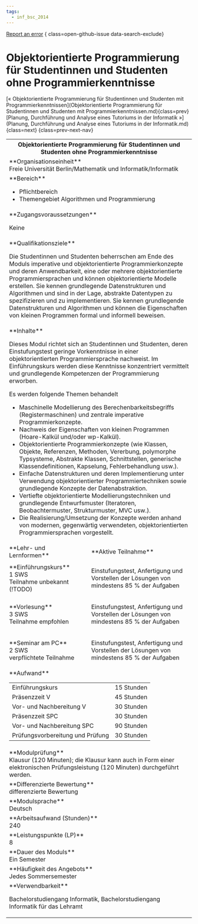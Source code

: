 ```yaml
---
tags:
  - inf_bsc_2014
---
```

[Report an error](https://github.com/SGSSGene/FUB-SUP/issues/new?title=Error%20in%20%22Objektorientierte%20Programmierung%20f%C3%BCr%20Studentinnen%20und%20Studenten%20ohne%20Programmierkenntnisse%22&body=There%20seems%20to%20be%20an%20error%20in%20module%20%22Objektorientierte%20Programmierung%20f%C3%BCr%20Studentinnen%20und%20Studenten%20ohne%20Programmierkenntnisse%22%2E%0A%0A%3CDescribe%20here%20a%20slightly%20more%20detailed%20description%20of%20what%20is%20wrong%3E&labels=bug)
{ class=open-github-issue data-search-exclude}

# Objektorientierte Programmierung für Studentinnen und Studenten ohne Programmierkenntnisse

[« Objektorientierte Programmierung für Studentinnen und Studenten mit Programmierkenntnissen](Objektorientierte Programmierung für Studentinnen und Studenten mit Programmierkenntnissen.md){class=prev}
[Planung, Durchführung und Analyse eines Tutoriums in der Informatik »](Planung, Durchführung und Analyse eines Tutoriums in der Informatik.md){class=next}
{class=prev-next-nav}

<table markdown id="moduledesc">
<tr markdown class="moduledesc_head"><th colspan="2">Objektorientierte Programmierung für Studentinnen und Studenten ohne Programmierkenntnisse </th></tr>
<tr markdown><td colspan="2">**Organisationseinheit**   <br>Freie Universität Berlin/Mathematik und Informatik/Informatik</td></tr>

<tr markdown><td colspan="2">**Bereich**<br>


- Pflichtbereich
- Themengebiet Algorithmen und Programmierung

</td></tr>

<tr markdown><td colspan="2">**Zugangsvoraussetzungen** <br>

Keine


</td></tr>
<tr markdown><td colspan="2">**Qualifikationsziele**    <br>

Die Studentinnen und Studenten beherrschen am Ende des Moduls imperative und
objektorientierte Programmierkonzepte und deren Anwendbarkeit, eine oder
mehrere objektorientierte Programmiersprachen und können objektorientierte
Modelle erstellen. Sie kennen grundlegende Datenstrukturen und Algorithmen
und sind in der Lage, abstrakte Datentypen zu spezifizieren und zu
implementieren. Sie kennen grundlegende Datenstrukturen und Algorithmen und
können die Eigenschaften von kleinen Programmen formal und informell
beweisen.


</td></tr>
<tr markdown><td colspan="2">**Inhalte**                <br>

Dieses Modul richtet sich an Studentinnen und Studenten, deren
Einstufungstest geringe Vorkenntnisse in einer objektorientierten
Programmiersprache nachweist. Im Einführungskurs werden diese Kenntnisse
konzentriert vermittelt und grundlegende Kompetenzen der Programmierung
erworben.

Es werden folgende Themen behandelt

- Maschinelle
  Modellierung des Berechenbarkeitsbegriffs (Registermaschinen) und zentrale
  imperative Programmierkonzepte.
- Nachweis der Eigenschaften von kleinen
  Programmen (Hoare-Kalkül und/oder wp-Kalkül).
- Objektorientierte
  Programmierkonzepte (wie Klassen, Objekte, Referenzen, Methoden, Vererbung,
  polymorphe Typsysteme, Abstrakte Klassen, Schnittstellen, generische
  Klassendefinitionen, Kapselung, Fehlerbehandlung usw.).
- Einfache
  Datenstrukturen und deren Implementierung unter Verwendung
  objektorientierter Programmiertechniken sowie grundlegende Konzepte der
  Datenabstraktion.
- Vertiefte objektorientierte Modellierungstechniken und
  grundlegende Entwurfsmuster (Iteratoren, Beobachtermuster, Strukturmuster,
  MVC usw.).
- Die Realisierung/Umsetzung der Konzepte werden anhand von
  modernen, gegenwärtig verwendeten, objektorientierten Programmiersprachen
  vorgestellt.


</td></tr>

<tr markdown><td>**Lehr- und Lernformen**</td><td>**Aktive Teilnahme**</td></tr>
<tr markdown><td> **Einführungskurs** <br>1 SWS <br> Teilnahme unbekannt (!TODO)</td><td>

Einstufungstest, Anfertigung und Vorstellen der Lösungen
von mindestens 85 % der Aufgaben
</td></tr>
<tr markdown><td> **Vorlesung** <br>3 SWS <br> Teilnahme empfohlen</td><td>

Einstufungstest, Anfertigung und Vorstellen der Lösungen
von mindestens 85 % der Aufgaben
</td></tr>
<tr markdown><td> **Seminar am PC** <br>2 SWS <br> verpflichtete Teilnahme</td><td>

Einstufungstest, Anfertigung und Vorstellen der Lösungen
von mindestens 85 % der Aufgaben
</td></tr>
<tr markdown><td colspan="2">**Aufwand**                <br>
<table class="aufwand_table">
<tr><td>Einführungskurs</td><td>15 Stunden</td></tr>
<tr><td>Präsenzzeit V</td><td>45 Stunden</td></tr>
<tr><td>Vor- und Nachbereitung V</td><td>30 Stunden</td></tr>
<tr><td>Präsenzzeit SPC</td><td>30 Stunden</td></tr>
<tr><td>Vor- und Nachbereitung SPC</td><td>90 Stunden</td></tr>
<tr><td>Prüfungsvorbereitung und Prüfung</td><td>30 Stunden</td></tr>
</table>

</td></tr>
<tr markdown><td colspan="2">**Modulprüfung**             <br>Klausur (120 Minuten); die Klausur kann auch in Form einer elektronischen
Prüfungsleistung (120 Minuten) durchgeführt werden.


</td></tr>
<tr markdown><td colspan="2">**Differenzierte Bewertung** <br>differenzierte Bewertung

</td></tr>
<tr markdown><td colspan="2">**Modulsprache**             <br>Deutsch</td></tr>
<tr markdown><td colspan="2">**Arbeitsaufwand (Stunden)** <br>240</td></tr>
<tr markdown><td colspan="2">**Leistungspunkte (LP)**     <br>8</td></tr>
<tr markdown><td colspan="2">**Dauer des Moduls**         <br>Ein Semester</td></tr>
<tr markdown><td colspan="2">**Häufigkeit des Angebots**  <br>Jedes Sommersemester</td></tr>
<tr markdown><td colspan="2">**Verwendbarkeit**           <br>

Bachelorstudiengang Informatik, Bachelorstudiengang Informatik für das
Lehramt


</td></tr>

</table>

